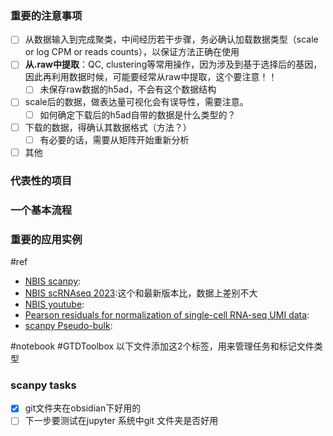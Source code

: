 
### 重要的注意事项

- [ ] 从数据输入到完成聚类，中间经历若干步骤，务必确认加载数据类型（scale or log CPM or reads counts），以保证方法正确在使用
- [ ] **从.raw中提取**：QC, clustering等常用操作，因为涉及到基于选择后的基因，因此再利用数据时候，可能要经常从raw中提取，这个要注意！！
  - [ ] 未保存raw数据的h5ad，不会有这个数据结构
- [ ] scale后的数据，做表达量可视化会有误导性，需要注意。
  - [ ] 如何确定下载后的h5ad自带的数据是什么类型的？
- [ ] 下载的数据，得确认其数据格式（方法？）
  - [ ] 有必要的话，需要从矩阵开始重新分析
- [ ] 其他

### 代表性的项目

### 一个基本流程

### 重要的应用实例

#ref

- [NBIS scanpy](https://nbisweden.github.io/workshop-scRNAseq/home_contents.html): 
- [NBIS scRNAseq 2023](https://nbisweden.github.io/workshop-scrnaseq-2023/):这个和最新版本比，数据上差别不大
- [NBIS youtube](https://youtube.com/playlist?list=PLBsJUKzoJTHQA4Qg1yc1RRY2Km4t4vEeN&si=p37W8NwQREqf617q):
- [Pearson residuals for normalization of single-cell RNA-seq UMI data](https://genomebiology.biomedcentral.com/articles/10.1186/s13059-021-02451-7):
- [scanpy Pseudo-bulk](https://decoupler-py.readthedocs.io/en/latest/notebooks/pseudobulk.html):

#notebook #GTDToolbox 以下文件添加这2个标签，用来管理任务和标记文件类型

### scanpy tasks

- [x] git文件夹在obsidian下好用的
- [ ] 下一步要测试在jupyter 系统中git 文件夹是否好用
